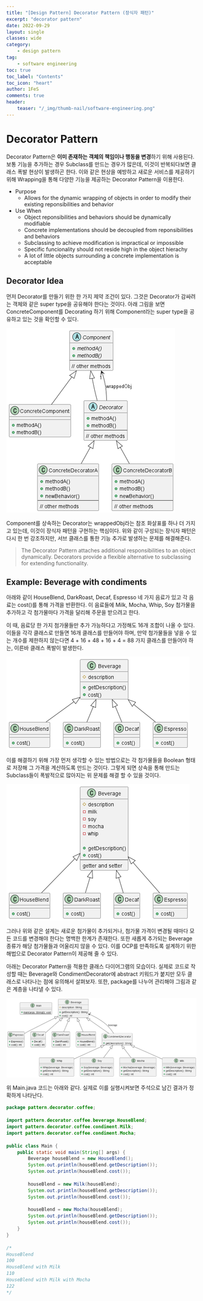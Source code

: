```yaml
---
title: "[Design Pattern] Decorator Pattern (장식자 패턴)"
excerpt: "decorator pattern"
date: 2022-09-29
layout: single
classes: wide
category:
    - design pattern
tag:
    - software engineering
toc: true
toc_label: "Contents"
toc_icon: "heart"
author: 1FeS
comments: true
header:
    teaser: "/_img/thumb-nail/software-engineering.png"
---
```


# Decorator Pattern

Decorator Pattern은 **이미 존재하는 객체의 책임이나 행동을 변경**하기 위해 사용된다. 보통 기능을 추가하는 경우 Subclass를 만드는 경우가 많은데, 이것이 반복되다보면 클래스 폭발 현상이 발생하곤 한다. 이와 같은 현상을 예방하고 새로운 서비스를 제공하기 위해 Wrapping을 통해 다양한 기능을 제공하는 Decorator Pattern을 이용한다.

- Purpose
    - Allows for the dynamic wrapping of objects in order to modify their existing reponsibilities and behavior
- Use When
    - Object reponsibilities and behaviors should be dynamically modifiable
    - Concrete implementations should be decoupled from reponsibilities and behaviors
    - Subclassing to achieve modification is impractical or impossible
    - Specific funcionality should not reside high in the object hierachy
    - A lot of little objects surrounding a concrete implementation is acceptable

## Decorator Idea

먼저 Decorator를 만들기 위한 한 가지 제약 조건이 있다. 그것은 Decorator가 감싸려는 객체와 같은 super type을 공유해야 한다는 것이다. 아래 그림을 보면 ConcreteComponent를 Decorating 하기 위해 Component라는 super type을 공유하고 있는 것을 확인할 수 있다.

<img src="/_img/2022-09-29/decorator pattern.png">

Component를 상속하는 Decorator는 wrappedObj라는 참조 화살표를 하나 더 가지고 있는데, 이것이 장식자 패턴을 구현하는 핵심이다. 위와 같이 구성되는 장식자 패턴은 다시 한 번 강조하지만, 서브 클래스를 통한 기능 추가로 발생하는 문제를 해결해준다. 

> The Decorator Pattern attaches additional responsibilities to an object dynamically. Decorators provide a flexible alternative to subclassing for extending functionality.

## Example: Beverage with condiments

아래와 같이 HouseBlend, DarkRoast, Decaf, Espresso 네 가지 음료가 있고 각 음료는 cost()를 통해 가격을 반환한다. 이 음료들에 Milk, Mocha, Whip, Soy 첨가물을 추가하고 각 첨가물마다 가격을 달리해 주문을 받으려고 한다. 

이 때, 음료당 한 가지 첨가물들만 추가 가능하다고 가정해도 16개 조합이 나올 수 있다. 이들을 각각 클래스로 만들면 16개 클래스를 만들어야 하며, 만약 첨가물들을 넣을 수 있는 개수를 제한하지 않는다면 4 + 16 + 48 + 16 + 4 = 88 가지 클래스를 만들어야 하는, 이른바 클래스 폭발이 발생한다.

<img src="/_img/2022-09-29/decorator example original design.png">

이를 해결하기 위해 가장 먼저 생각할 수 있는 방법으로는 각 첨가물들을 Boolean 형태로 저장해 그 가격을 계산하도록 만드는 것이다. 그렇게 되면 상속을 통해 만드는 Subclass들이 폭발적으로 많아지는 위 문제를 해결 할 수 있을 것이다.

<img src="/_img/2022-09-29/beverage with condiment boolean.png">

그러나 위와 같은 설계는 새로운 첨가물이 추가되거나, 첨가물 가격이 변경될 때마다 모든 코드를 변경해야 한다는 명백한 한계가 존재한다. 또한 새롭게 추가되는 Beverage 종류가 해당 첨가물들과 어울리지 않을 수 있다. 이를 OCP를 만족하도록 설계하기 위한 해법으로 Decorator Pattern이 제공해 줄 수 있다.

아래는 Decorator Pattern을 적용한 클래스 다이어그램의 모습이다. 실제로 코드로 작성할 때는 Beverage와 CondimentDecorator에 abstract 키워드가 붙지만 모두 클래스로 나타나는 점에 유의해서 살펴보자. 또한, package를 나누어 관리해야 그림과 같은 계층을 나타낼 수 있다.

<img src="/_img/2022-09-29/applying to example.png">

위 Main.java 코드는 아래와 같다. 실제로 이를 실행시켜보면 주석으로 남긴 결과가 정확하게 나타난다.

```java
package pattern.decorator.coffee;

import pattern.decorator.coffee.beverage.HouseBlend;
import pattern.decorator.coffee.condiment.Milk;
import pattern.decorator.coffee.condiment.Mocha;

public class Main {
	public static void main(String[] args) {
		Beverage houseBlend = new HouseBlend();
		System.out.println(houseBlend.getDescription());
		System.out.println(houseBlend.cost());
		
		houseBlend = new Milk(houseBlend);
		System.out.println(houseBlend.getDescription());
		System.out.println(houseBlend.cost());
		
		houseBlend = new Mocha(houseBlend);
		System.out.println(houseBlend.getDescription());
		System.out.println(houseBlend.cost());
	}
}

/*
HouseBlend
100
HouseBlend with Milk
110
HouseBlend with Milk with Mocha
122
*/

```